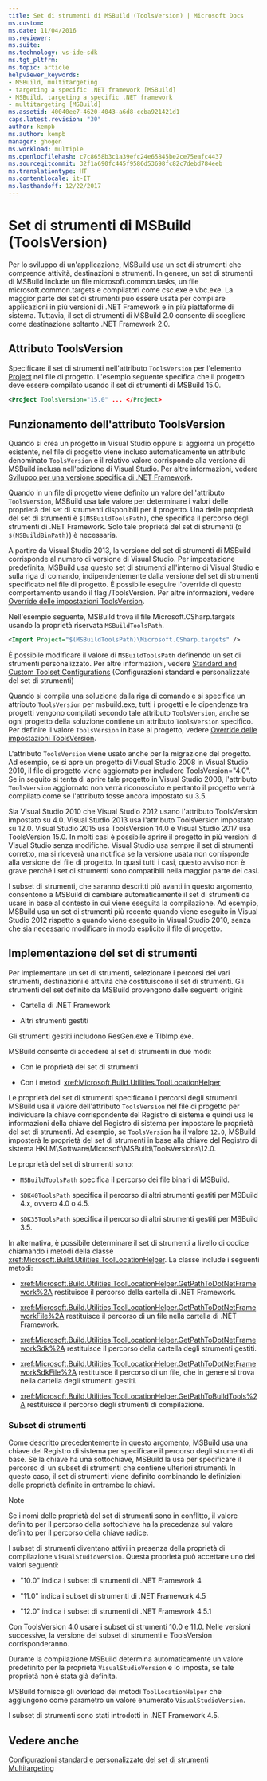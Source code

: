 ```yaml
---
title: Set di strumenti di MSBuild (ToolsVersion) | Microsoft Docs
ms.custom: 
ms.date: 11/04/2016
ms.reviewer: 
ms.suite: 
ms.technology: vs-ide-sdk
ms.tgt_pltfrm: 
ms.topic: article
helpviewer_keywords:
- MSBuild, multitargeting
- targeting a specific .NET framework [MSBuild]
- MSBuild, targeting a specific .NET framework
- multitargeting [MSBuild]
ms.assetid: 40040ee7-4620-4043-a6d8-ccba921421d1
caps.latest.revision: "30"
author: kempb
ms.author: kempb
manager: ghogen
ms.workload: multiple
ms.openlocfilehash: c7c8658b3c1a39efc24e65845be2ce75eafc4437
ms.sourcegitcommit: 32f1a690fc445f9586d53698fc82c7debd784eeb
ms.translationtype: HT
ms.contentlocale: it-IT
ms.lasthandoff: 12/22/2017
---
```

# <a name="msbuild-toolset-toolsversion"></a>Set di strumenti di MSBuild (ToolsVersion)
Per lo sviluppo di un'applicazione, MSBuild usa un set di strumenti che comprende attività, destinazioni e strumenti. In genere, un set di strumenti di MSBuild include un file microsoft.common.tasks, un file microsoft.common.targets e compilatori come csc.exe e vbc.exe. La maggior parte dei set di strumenti può essere usata per compilare applicazioni in più versioni di .NET Framework e in più piattaforme di sistema. Tuttavia, il set di strumenti di MSBuild 2.0 consente di scegliere come destinazione soltanto .NET Framework 2.0.  
  
## <a name="toolsversion-attribute"></a>Attributo ToolsVersion  
 Specificare il set di strumenti nell'attributo `ToolsVersion` per l'elemento [Project](../msbuild/project-element-msbuild.md) nel file di progetto. L'esempio seguente specifica che il progetto deve essere compilato usando il set di strumenti di MSBuild 15.0.  
  
```xml  
<Project ToolsVersion="15.0" ... </Project>  
```  
  
## <a name="how-the-toolsversion-attribute-works"></a>Funzionamento dell'attributo ToolsVersion  
 Quando si crea un progetto in Visual Studio oppure si aggiorna un progetto esistente, nel file di progetto viene incluso automaticamente un attributo denominato `ToolsVersion` e il relativo valore corrisponde alla versione di MSBuild inclusa nell'edizione di Visual Studio. Per altre informazioni, vedere [Sviluppo per una versione specifica di .NET Framework](../ide/targeting-a-specific-dotnet-framework-version.md).  
  
 Quando in un file di progetto viene definito un valore dell'attributo `ToolsVersion`, MSBuild usa tale valore per determinare i valori delle proprietà del set di strumenti disponibili per il progetto. Una delle proprietà del set di strumenti è `$(MSBuildToolsPath)`, che specifica il percorso degli strumenti di .NET Framework. Solo tale proprietà del set di strumenti (o `$(MSBuildBinPath)`) è necessaria.  
  
 A partire da Visual Studio 2013, la versione del set di strumenti di MSBuild corrisponde al numero di versione di Visual Studio. Per impostazione predefinita, MSBuild usa questo set di strumenti all'interno di Visual Studio e sulla riga di comando, indipendentemente dalla versione del set di strumenti specificato nel file di progetto.  È possibile eseguire l'override di questo comportamento usando il flag /ToolsVersion. Per altre informazioni, vedere [Override delle impostazioni ToolsVersion](../msbuild/overriding-toolsversion-settings.md).  
  
 Nell'esempio seguente, MSBuild trova il file Microsoft.CSharp.targets usando la proprietà riservata `MSBuildToolsPath`.  
  
```xml  
<Import Project="$(MSBuildToolsPath)\Microsoft.CSharp.targets" />  
```  
  
 È possibile modificare il valore di `MSBuildToolsPath` definendo un set di strumenti personalizzato. Per altre informazioni, vedere [Standard and Custom Toolset Configurations](../msbuild/standard-and-custom-toolset-configurations.md) (Configurazioni standard e personalizzate del set di strumenti)  
  
 Quando si compila una soluzione dalla riga di comando e si specifica un attributo `ToolsVersion` per msbuild.exe, tutti i progetti e le dipendenze tra progetti vengono compilati secondo tale attributo `ToolsVersion`, anche se ogni progetto della soluzione contiene un attributo `ToolsVersion` specifico. Per definire il valore `ToolsVersion` in base al progetto, vedere [Override delle impostazioni ToolsVersion](../msbuild/overriding-toolsversion-settings.md).  
  
 L'attributo `ToolsVersion` viene usato anche per la migrazione del progetto. Ad esempio, se si apre un progetto di Visual Studio 2008 in Visual Studio 2010, il file di progetto viene aggiornato per includere ToolsVersion="4.0". Se in seguito si tenta di aprire tale progetto in Visual Studio 2008, l'attributo `ToolsVersion` aggiornato non verrà riconosciuto e pertanto il progetto verrà compilato come se l'attributo fosse ancora impostato su 3.5.  
  
 Sia Visual Studio 2010 che Visual Studio 2012 usano l'attributo ToolsVersion impostato su 4.0. Visual Studio 2013 usa l'attributo ToolsVersion impostato su 12.0. Visual Studio 2015 usa ToolsVersion 14.0 e Visual Studio 2017 usa ToolsVersion 15.0. In molti casi è possibile aprire il progetto in più versioni di Visual Studio senza modifiche. Visual Studio usa sempre il set di strumenti corretto, ma si riceverà una notifica se la versione usata non corrisponde alla versione del file di progetto. In quasi tutti i casi, questo avviso non è grave perché i set di strumenti sono compatibili nella maggior parte dei casi.  
  
 I subset di strumenti, che saranno descritti più avanti in questo argomento, consentono a MSBuild di cambiare automaticamente il set di strumenti da usare in base al contesto in cui viene eseguita la compilazione. Ad esempio, MSBuild usa un set di strumenti più recente quando viene eseguito in Visual Studio 2012 rispetto a quando viene eseguito in Visual Studio 2010, senza che sia necessario modificare in modo esplicito il file di progetto.  
  
## <a name="toolset-implementation"></a>Implementazione del set di strumenti  
 Per implementare un set di strumenti, selezionare i percorsi dei vari strumenti, destinazioni e attività che costituiscono il set di strumenti. Gli strumenti del set definito da MSBuild provengono dalle seguenti origini:  
  
-   Cartella di .NET Framework  
  
-   Altri strumenti gestiti  
  
 Gli strumenti gestiti includono ResGen.exe e TlbImp.exe.  
  
 MSBuild consente di accedere al set di strumenti in due modi:  
  
-   Con le proprietà del set di strumenti  
  
-   Con i metodi <xref:Microsoft.Build.Utilities.ToolLocationHelper>  
  
 Le proprietà del set di strumenti specificano i percorsi degli strumenti. MSBuild usa il valore dell'attributo `ToolsVersion` nel file di progetto per individuare la chiave corrispondente del Registro di sistema e quindi usa le informazioni della chiave del Registro di sistema per impostare le proprietà del set di strumenti. Ad esempio, se `ToolsVersion` ha il valore `12.0`, MSBuild imposterà le proprietà del set di strumenti in base alla chiave del Registro di sistema HKLM\Software\Microsoft\MSBuild\ToolsVersions\12.0.  
  
 Le proprietà del set di strumenti sono:  
  
-   `MSBuildToolsPath` specifica il percorso dei file binari di MSBuild.  
  
-   `SDK40ToolsPath` specifica il percorso di altri strumenti gestiti per MSBuild 4.x, ovvero 4.0 o 4.5.  
  
-   `SDK35ToolsPath` specifica il percorso di altri strumenti gestiti per MSBuild 3.5.  
  
 In alternativa, è possibile determinare il set di strumenti a livello di codice chiamando i metodi della classe <xref:Microsoft.Build.Utilities.ToolLocationHelper>. La classe include i seguenti metodi:  
  
-   <xref:Microsoft.Build.Utilities.ToolLocationHelper.GetPathToDotNetFramework%2A> restituisce il percorso della cartella di .NET Framework.  
  
-   <xref:Microsoft.Build.Utilities.ToolLocationHelper.GetPathToDotNetFrameworkFile%2A> restituisce il percorso di un file nella cartella di .NET Framework.  
  
-   <xref:Microsoft.Build.Utilities.ToolLocationHelper.GetPathToDotNetFrameworkSdk%2A> restituisce il percorso della cartella degli strumenti gestiti.  
  
-   <xref:Microsoft.Build.Utilities.ToolLocationHelper.GetPathToDotNetFrameworkSdkFile%2A> restituisce il percorso di un file, che in genere si trova nella cartella degli strumenti gestiti.  
  
-   <xref:Microsoft.Build.Utilities.ToolLocationHelper.GetPathToBuildTools%2A> restituisce il percorso degli strumenti di compilazione.  
  
### <a name="sub-toolsets"></a>Subset di strumenti  
 Come descritto precedentemente in questo argomento, MSBuild usa una chiave del Registro di sistema per specificare il percorso degli strumenti di base. Se la chiave ha una sottochiave, MSBuild la usa per specificare il percorso di un subset di strumenti che contiene ulteriori strumenti. In questo caso, il set di strumenti viene definito combinando le definizioni delle proprietà definite in entrambe le chiavi.  
  
> [!NOTE]
>  Se i nomi delle proprietà del set di strumenti sono in conflitto, il valore definito per il percorso della sottochiave ha la precedenza sul valore definito per il percorso della chiave radice.  
  
 I subset di strumenti diventano attivi in presenza della proprietà di compilazione `VisualStudioVersion`. Questa proprietà può accettare uno dei valori seguenti:  
  
-   "10.0" indica i subset di strumenti di .NET Framework 4  
  
-   "11.0" indica i subset di strumenti di .NET Framework 4.5  
  
-   "12.0" indica i subset di strumenti di .NET Framework 4.5.1  
  
 Con ToolsVersion 4.0 usare i subset di strumenti 10.0 e 11.0. Nelle versioni successive, la versione del subset di strumenti e ToolsVersion corrisponderanno.  
  
 Durante la compilazione MSBuild determina automaticamente un valore predefinito per la proprietà `VisualStudioVersion` e lo imposta, se tale proprietà non è stata già definita.  
  
 MSBuild fornisce gli overload dei metodi `ToolLocationHelper` che aggiungono come parametro un valore enumerato `VisualStudioVersion`.  
  
 I subset di strumenti sono stati introdotti in .NET Framework 4.5.  
  
## <a name="see-also"></a>Vedere anche  
 [Configurazioni standard e personalizzate del set di strumenti](../msbuild/standard-and-custom-toolset-configurations.md)   
 [Multitargeting](../msbuild/msbuild-multitargeting-overview.md)
